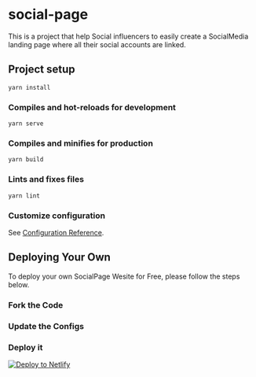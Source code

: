 # social-page
This is a project that help Social influencers to easily create a SocialMedia landing page where all their social accounts are linked.

## Project setup
```
yarn install
```

### Compiles and hot-reloads for development
```
yarn serve
```

### Compiles and minifies for production
```
yarn build
```

### Lints and fixes files
```
yarn lint
```

### Customize configuration
See [Configuration Reference](https://cli.vuejs.org/config/).

## Deploying Your Own
To deploy your own SocialPage Wesite for Free, please follow the steps below.

### Fork the Code

### Update the Configs

### Deploy it
[![Deploy to Netlify](https://www.netlify.com/img/deploy/button.svg)](https://app.netlify.com/start/deploy?repository=https://github.com/darlingtonamz/social-page)